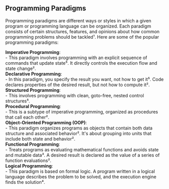 ## Programming Paradigms
Programming paradigms are different ways or styles in which a given program or programming language can be organized. 
Each paradigm consists of certain structures, features, and opinions about how common programming problems should be tackled¹. 
Here are some of the popular programming paradigms:

**Imperative Programming**:    
    - This paradigm involves programming with an explicit sequence of commands that update state⁵. It directly controls the execution flow and state change².    
**Declarative Programming**:    
    - In this paradigm, you specify the result you want, not how to get it⁵. Code declares properties of the desired result, but not how to compute it².    
**Structured Programming**:    
    - This involves programming with clean, goto-free, nested control structures⁵.    
**Procedural Programming**:    
    - This is a subtype of imperative programming, organized as procedures that call each other².    
**Object-Oriented Programming (OOP)**:    
    - This paradigm organizes programs as objects that contain both data structure and associated behavior². It's about grouping into units that include both state and behavior².    
**Functional Programming**:        
    - Treats programs as evaluating mathematical functions and avoids state and mutable data³. A desired result is declared as the value of a series of function evaluations².    
**Logical Programming**:    
    - This paradigm is based on formal logic. A program written in a logical language describes the problem to be solved, and the execution engine finds the solution⁴.    

